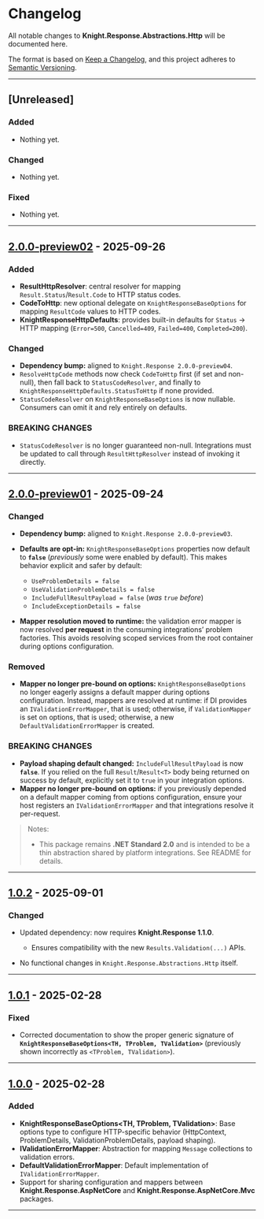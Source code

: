 # Changelog

All notable changes to **Knight.Response.Abstractions.Http** will be documented here.

The format is based on [Keep a Changelog](https://keepachangelog.com/en/1.0.0/), and this project adheres to [Semantic Versioning](https://semver.org/spec/v2.0.0.html).

---

## \[Unreleased]

### Added

* Nothing yet.

### Changed

* Nothing yet.

### Fixed

* Nothing yet.

---

## [2.0.0-preview02] - 2025-09-26

### Added

* **ResultHttpResolver**: central resolver for mapping `Result.Status`/`Result.Code` to HTTP status codes.
* **CodeToHttp**: new optional delegate on `KnightResponseBaseOptions` for mapping `ResultCode` values to HTTP codes.
* **KnightResponseHttpDefaults**: provides built-in defaults for `Status` → HTTP mapping (`Error=500`, `Cancelled=409`, `Failed=400`, `Completed=200`).

### Changed

* **Dependency bump:** aligned to `Knight.Response 2.0.0-preview04`.
* `ResolveHttpCode` methods now check `CodeToHttp` first (if set and non-null), then fall back to `StatusCodeResolver`, and finally to `KnightResponseHttpDefaults.StatusToHttp` if none provided.
* `StatusCodeResolver` on `KnightResponseBaseOptions` is now nullable. Consumers can omit it and rely entirely on defaults.

### BREAKING CHANGES

* `StatusCodeResolver` is no longer guaranteed non-null. Integrations must be updated to call through `ResultHttpResolver` instead of invoking it directly.

---

## [2.0.0-preview01] - 2025-09-24

### Changed

* **Dependency bump:** aligned to `Knight.Response 2.0.0-preview03`.
* **Defaults are opt-in:** `KnightResponseBaseOptions` properties now default to **`false`** (*previously* some were enabled by default). This makes behavior explicit and safer by default:

    * `UseProblemDetails = false`
    * `UseValidationProblemDetails = false`
    * `IncludeFullResultPayload = false` (*was `true` before*)
    * `IncludeExceptionDetails = false`
* **Mapper resolution moved to runtime:** the validation error mapper is now resolved **per request** in the consuming integrations’ problem factories. This avoids resolving scoped services from the root container during options configuration.

### Removed

* **Mapper no longer pre-bound on options:** `KnightResponseBaseOptions` no longer eagerly assigns a default mapper during options configuration. Instead, mappers are resolved at runtime: if DI provides an `IValidationErrorMapper`, that is used; otherwise, if `ValidationMapper` is set on options, that is used; otherwise, a new `DefaultValidationErrorMapper` is created.

### BREAKING CHANGES

* **Payload shaping default changed:** `IncludeFullResultPayload` is now **`false`**. If you relied on the full `Result`/`Result<T>` body being returned on success by default, explicitly set it to `true` in your integration options.
* **Mapper no longer pre-bound on options:** if you previously depended on a default mapper coming from options configuration, ensure your host registers an `IValidationErrorMapper` and that integrations resolve it per-request.

> Notes:
>
> * This package remains **.NET Standard 2.0** and is intended to be a thin abstraction shared by platform integrations. See README for details.

---

## [1.0.2] - 2025-09-01

### Changed

* Updated dependency: now requires **Knight.Response 1.1.0**.

    * Ensures compatibility with the new `Results.Validation(...)` APIs.
* No functional changes in `Knight.Response.Abstractions.Http` itself.

---

## [1.0.1] - 2025-02-28

### Fixed

* Corrected documentation to show the proper generic signature of
  **`KnightResponseBaseOptions<TH, TProblem, TValidation>`**
  (previously shown incorrectly as `<TProblem, TValidation>`).

---

## [1.0.0] - 2025-02-28

### Added

* **KnightResponseBaseOptions<TH, TProblem, TValidation>**: Base options type to configure HTTP-specific behavior (HttpContext, ProblemDetails, ValidationProblemDetails, payload shaping).
* **IValidationErrorMapper**: Abstraction for mapping `Message` collections to validation errors.
* **DefaultValidationErrorMapper**: Default implementation of `IValidationErrorMapper`.
* Support for sharing configuration and mappers between **Knight.Response.AspNetCore** and **Knight.Response.AspNetCore.Mvc** packages.

---

[1.0.0]: https://github.com/KnightBadaru/Knight.Response/releases/tag/abstractions-http-v1.0.0
[1.0.1]: https://github.com/KnightBadaru/Knight.Response/releases/tag/abstractions-http-v1.0.1
[1.0.2]: https://github.com/KnightBadaru/Knight.Response/releases/tag/abstractions-http-v1.0.2
[2.0.0-preview01]: https://github.com/KnightBadaru/Knight.Response/releases/tag/abstractions-http-v2.0.0-preview01
[2.0.0-preview02]: https://github.com/KnightBadaru/Knight.Response/releases/tag/abstractions-http-v2.0.0-preview02
